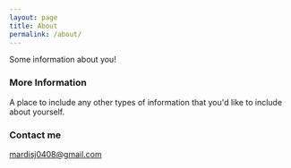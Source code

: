 ```yaml
---
layout: page
title: About
permalink: /about/
---
```


Some information about you!

### More Information

A place to include any other types of information that you'd like to include about yourself.

### Contact me

[mardisj0408@gmail.com](mailto:mardisj0408@gmail.com)